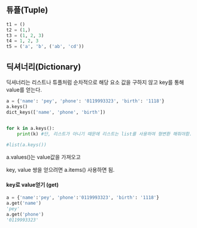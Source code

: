 ## 튜플(Tuple)

```python
t1 = ()
t2 = (1,)
t3 = (1, 2, 3)
t4 = 1, 2, 3
t5 = ('a', 'b', ('ab', 'cd'))
```

## 딕셔너리(Dictionary)

딕셔너리는 리스트나 튜플처럼 순차적으로 해당 요소 값을 구하지 않고 key를 통해 value를 얻는다.

```python
a = {'name': 'pey', 'phone': '0119993323', 'birth': '1118'}
a.keys()
dict_keys(['name', 'phone', 'birth'])


for k in a.keys():
	print(k) #단, 리스트가 아니기 때문에 리스트는 list를 사용하여 형변환 해줘야함.
    
#list(a.keys())

```

a.values()는 value값을 가져오고

key, value 쌍을 얻으려면 a.items() 사용하면 됨.



#### key로 value얻기 (get)

```python
a = {'name':'pey', 'phone':'0119993323', 'birth': '1118'}
a.get('name')
'pey'
a.get('phone')
'0119993323'
```

